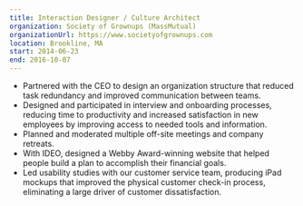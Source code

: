 ```yaml
---
title: Interaction Designer / Culture Architect
organization: Society of Grownups (MassMutual)
organizationUrl: https://www.societyofgrownups.com
location: Brookline, MA
start: 2014-06-23
end: 2016-10-07
---
```


- Partnered with the CEO to design an organization structure that reduced task redundancy and improved communication between teams.
- Designed and participated in interview and onboarding processes, reducing time to productivity and increased satisfaction in new employees by improving access to needed tools and information.
- Planned and moderated multiple off-site meetings and company retreats.
- With IDEO, designed a Webby Award-winning website that helped people build a plan to accomplish their financial goals.
- Led usability studies with our customer service team, producing iPad mockups that improved the physical customer check-in process, eliminating a large driver of customer dissatisfaction.
